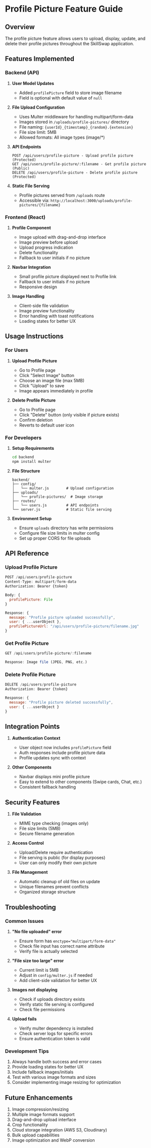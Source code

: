 # Profile Picture Feature Guide

## Overview
The profile picture feature allows users to upload, display, update, and delete their profile pictures throughout the SkillSwap application.

## Features Implemented

### Backend (API)
1. **User Model Updates**
   - Added `profilePicture` field to store image filename
   - Field is optional with default value of `null`

2. **File Upload Configuration**
   - Uses Multer middleware for handling multipart/form-data
   - Images stored in `/uploads/profile-pictures/` directory
   - File naming: `{userId}_{timestamp}_{random}.{extension}`
   - File size limit: 5MB
   - Allowed formats: All image types (image/*)

3. **API Endpoints**
   ```
   POST /api/users/profile-picture - Upload profile picture (Protected)
   GET /api/users/profile-picture/:filename - Get profile picture (Public)
   DELETE /api/users/profile-picture - Delete profile picture (Protected)
   ```

4. **Static File Serving**
   - Profile pictures served from `/uploads` route
   - Accessible via: `http://localhost:3000/uploads/profile-pictures/{filename}`

### Frontend (React)
1. **Profile Component**
   - Image upload with drag-and-drop interface
   - Image preview before upload
   - Upload progress indication
   - Delete functionality
   - Fallback to user initials if no picture

2. **Navbar Integration**
   - Small profile picture displayed next to Profile link
   - Fallback to user initials if no picture
   - Responsive design

3. **Image Handling**
   - Client-side file validation
   - Image preview functionality
   - Error handling with toast notifications
   - Loading states for better UX

## Usage Instructions

### For Users
1. **Upload Profile Picture**
   - Go to Profile page
   - Click "Select Image" button
   - Choose an image file (max 5MB)
   - Click "Upload" to save
   - Image appears immediately in profile

2. **Delete Profile Picture**
   - Go to Profile page
   - Click "Delete" button (only visible if picture exists)
   - Confirm deletion
   - Reverts to default user icon

### For Developers
1. **Setup Requirements**
   ```bash
   cd backend
   npm install multer
   ```

2. **File Structure**
   ```
   backend/
   ├── config/
   │   └── multer.js        # Upload configuration
   ├── uploads/
   │   └── profile-pictures/  # Image storage
   ├── routes/
   │   └── users.js         # API endpoints
   └── server.js            # Static file serving
   ```

3. **Environment Setup**
   - Ensure `uploads` directory has write permissions
   - Configure file size limits in multer config
   - Set up proper CORS for file uploads

## API Reference

### Upload Profile Picture
```javascript
POST /api/users/profile-picture
Content-Type: multipart/form-data
Authorization: Bearer {token}

Body: {
  profilePicture: File
}

Response: {
  message: "Profile picture uploaded successfully",
  user: { ...userObject },
  profilePictureUrl: "/api/users/profile-picture/filename.jpg"
}
```

### Get Profile Picture
```javascript
GET /api/users/profile-picture/:filename

Response: Image file (JPEG, PNG, etc.)
```

### Delete Profile Picture
```javascript
DELETE /api/users/profile-picture
Authorization: Bearer {token}

Response: {
  message: "Profile picture deleted successfully",
  user: { ...userObject }
}
```

## Integration Points

1. **Authentication Context**
   - User object now includes `profilePicture` field
   - Auth responses include profile picture data
   - Profile updates sync with context

2. **Other Components**
   - Navbar displays mini profile picture
   - Easy to extend to other components (Swipe cards, Chat, etc.)
   - Consistent fallback handling

## Security Features

1. **File Validation**
   - MIME type checking (images only)
   - File size limits (5MB)
   - Secure filename generation

2. **Access Control**
   - Upload/Delete require authentication
   - File serving is public (for display purposes)
   - User can only modify their own picture

3. **File Management**
   - Automatic cleanup of old files on update
   - Unique filenames prevent conflicts
   - Organized storage structure

## Troubleshooting

### Common Issues
1. **"No file uploaded" error**
   - Ensure form has `enctype="multipart/form-data"`
   - Check file input has correct name attribute
   - Verify file is actually selected

2. **"File size too large" error**
   - Current limit is 5MB
   - Adjust in `config/multer.js` if needed
   - Add client-side validation for better UX

3. **Images not displaying**
   - Check if uploads directory exists
   - Verify static file serving is configured
   - Check file permissions

4. **Upload fails**
   - Verify multer dependency is installed
   - Check server logs for specific errors
   - Ensure authentication token is valid

### Development Tips
1. Always handle both success and error cases
2. Provide loading states for better UX
3. Include fallback images/initials
4. Test with various image formats and sizes
5. Consider implementing image resizing for optimization

## Future Enhancements
1. Image compression/resizing
2. Multiple image formats support
3. Drag-and-drop upload interface
4. Crop functionality
5. Cloud storage integration (AWS S3, Cloudinary)
6. Bulk upload capabilities
7. Image optimization and WebP conversion